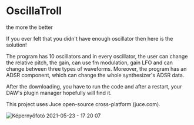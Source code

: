 # OscillaTroll
the more the better

If you ever felt that you didn't have enough oscillator then here is the solution!

The program has 10 oscillators and in every oscillator, the user can change the relative pitch, the gain, can use fm modulation, gain LFO and can change between three types of waveforms. Moreover, the program has an ADSR component, which can change the whole synthesizer's ADSR data.

After the downloading, you have to run the code and after a restart, your DAW's plugin manager hopefully will find it. 

This project uses Juce open-source cross-platform (juce.com).



![Képernyőfotó 2021-05-23 - 17 20 07](https://user-images.githubusercontent.com/69004640/119738630-486b9200-be81-11eb-8049-f80292aeadb3.png)


